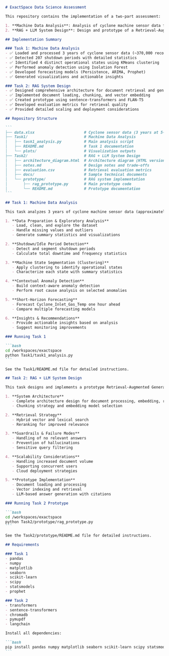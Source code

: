 ````markdown
# ExactSpace Data Science Assessment

This repository contains the implementation of a two-part assessment:

1. **Machine Data Analysis**: Analysis of cyclone machine sensor data for state detection, anomaly detection, and forecasting
2. **RAG + LLM System Design**: Design and prototype of a Retrieval-Augmented Generation system for technical documentation

## Implementation Summary

### Task 1: Machine Data Analysis
- ✅ Loaded and processed 3 years of cyclone sensor data (~370,000 records)
- ✅ Detected 207 shutdown periods with detailed statistics
- ✅ Identified 4 distinct operational states using KMeans clustering
- ✅ Performed anomaly detection using Isolation Forest
- ✅ Developed forecasting models (Persistence, ARIMA, Prophet)
- ✅ Generated visualizations and actionable insights

### Task 2: RAG System Design
- ✅ Designed comprehensive architecture for document retrieval and generation
- ✅ Implemented document loading, chunking, and vector embedding
- ✅ Created prototype using sentence-transformers and FLAN-T5
- ✅ Developed evaluation metrics for retrieval quality
- ✅ Provided detailed scaling and deployment considerations

## Repository Structure

```
├── data.xlsx                      # Cyclone sensor data (3 years at 5-min intervals)
├── Task1/                         # Machine Data Analysis
│   ├── task1_analysis.py          # Main analysis script
│   ├── README.md                  # Task 1 documentation
│   └── plots/                     # Visualization outputs
├── Task2/                         # RAG + LLM System Design
│   ├── architecture_diagram.html  # Architecture diagram (HTML version)
│   ├── notes.md                   # Design notes and trade-offs
│   ├── evaluation.csv             # Retrieval evaluation metrics
│   ├── docs/                      # Sample technical documents
│   └── prototype/                 # RAG system implementation
│       ├── rag_prototype.py       # Main prototype code
│       └── README.md              # Prototype documentation
```

## Task 1: Machine Data Analysis

This task analyzes 3 years of cyclone machine sensor data (approximately 370,000 records at 5-minute intervals) to:

1. **Data Preparation & Exploratory Analysis**
   - Load, clean, and explore the dataset
   - Handle missing values and outliers
   - Generate summary statistics and visualizations

2. **Shutdown/Idle Period Detection**
   - Detect and segment shutdown periods
   - Calculate total downtime and frequency statistics

3. **Machine State Segmentation (Clustering)**
   - Apply clustering to identify operational states
   - Characterize each state with summary statistics

4. **Contextual Anomaly Detection**
   - Build context-aware anomaly detection
   - Perform root cause analysis on selected anomalies

5. **Short-Horizon Forecasting**
   - Forecast Cyclone_Inlet_Gas_Temp one hour ahead
   - Compare multiple forecasting models

6. **Insights & Recommendations**
   - Provide actionable insights based on analysis
   - Suggest monitoring improvements

### Running Task 1

```bash
cd /workspaces/exactspace
python Task1/task1_analysis.py
```

See the Task1/README.md file for detailed instructions.

## Task 2: RAG + LLM System Design

This task designs and implements a prototype Retrieval-Augmented Generation (RAG) system for querying technical documentation:

1. **System Architecture**
   - Complete architecture design for document processing, embedding, retrieval, and LLM integration
   - Chunking strategy and embedding model selection

2. **Retrieval Strategy**
   - Hybrid vector and lexical search
   - Reranking for improved relevance

3. **Guardrails & Failure Modes**
   - Handling of no relevant answers
   - Prevention of hallucinations
   - Sensitive query filtering

4. **Scalability Considerations**
   - Handling increased document volume
   - Supporting concurrent users
   - Cloud deployment strategies

5. **Prototype Implementation**
   - Document loading and processing
   - Vector indexing and retrieval
   - LLM-based answer generation with citations

### Running Task 2 Prototype

```bash
cd /workspaces/exactspace
python Task2/prototype/rag_prototype.py
```

See the Task2/prototype/README.md file for detailed instructions.

## Requirements

### Task 1
- pandas
- numpy
- matplotlib
- seaborn
- scikit-learn
- scipy
- statsmodels
- prophet

### Task 2
- transformers
- sentence-transformers
- chromadb
- pymupdf
- langchain

Install all dependencies:

```bash
pip install pandas numpy matplotlib seaborn scikit-learn scipy statsmodels prophet transformers sentence-transformers chromadb pymupdf langchain
```